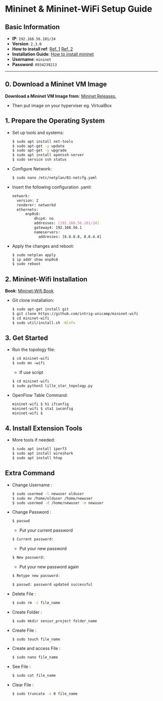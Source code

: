 # Mininet & Mininet-WiFi Setup Guide

## Basic Information
- **IP**: `192.168.56.101/24`
- **Version**: `2.3.0`
- **How to install ref**: [Ref. 1](https://brianlinkletter.com/2016/02/using-the-opendaylight-sdn-controller-with-the-mininet-network-emulator/)
[Ref. 2](https://brianlinkletter.com/2013/09/set-up-mininet/)
- **Installation Guide**: [How to install mininet](https://mininet.org/download/)
- **Username**: `mininet`
- **Password**: `0934239213`

---

## 0. Download a Mininet VM Image
**Download a Mininet VM Image from**: [Mininet Releases.](https://github.com/mininet/mininet/releases/)
- Then put image on your hyperviser eg. VirtualBox

## 1. Prepare the Operating System
- Set up tools and systems:
    ```bash
    $ sudo apt install net-tools
    $ sudo apt-get -y update
    $ sudo apt-get -y upgrade
    $ sudo apt install openssh-server
    $ sudo service ssh status
    ```
- Configure Network:
    ```bash
    $ sudo nano /etc/netplan/01-netcfg.yaml
    ```
- Insert the following configuration .yaml:
    ```bash
    network:
      version: 2
      renderer: networkd
      ethernets:
          enp0s8:
              dhcp4: no
              addresses: [192.168.56.101/24]
              gateway4: 192.168.56.1
              nameservers:
                addresses: [8.8.8.8, 8.8.4.4]
    ```
- Apply the changes and reboot:
    ```bash
    $ sudo netplan apply
    $ ip addr show enp0s8
    $ sudo reboot
    ```
## 2. Mininet-Wifi Installation
**Book**: [Mininet-Wifi Book](*mininet-wifi-ebook-preview-EN-20191212.pdf)
- Git clone installation:
    ```bash
    $ sudo apt-get install git
    $ git clone https://github.com/intrig-unicamp/mininet-wifi
    $ cd mininet-wifi
    $ sudo util/install.sh -Wlnfv 
    ```
## 3. Get Started
- Run the topology file:
    ```bash
    $ cd mininet-wifi
    $ sudo mn –wifi
    ```
    - If use script
    ```bash
    $ cd mininet-wifi
    $ sudo python3 lille_star_topology.py
    ```
- OpenFlow Table Command:
    ```bash
    mininet-wifi $ h1 ifconfig
    mininet-wifi $ sta1 iwconfig
    mininet-wifi $ 
    ```
## 4. Install Extension Tools
- More tools if needed:
    ```bash
    $ sudo apt install iperf3
    $ sudo apt install wireshark
    $ sudo apt install htop 
    ```
## Extra Command
- Change Username :
    ```bash
    $ sudo usermod -l newuser olduser
    $ sudo mv /home/olduser /home/newuser
    $ sudo usermod -d /home/newuser -m newuser
    ```
- Change Password :
    ```bash
    $ passwd
    ```
    - Put your current password
    ```bash
    $ Current password:
    ```
    - Put your new password
    ```bash
    $ New password:
    ```
    - Put your new password again
    ```bash
    $ Retype new password:
    ```
    ```bash
    $ passwd: password updated successful
    ``` 
- Delete File :
    ```bash
    $ sudo rm -i file_name
    ```
- Create Folder :
    ```bash
    $ sudo mkdir senior_project folder_name
    ```
- Create File :
    ```bash
    $ sudo touch file_name
    ```
- Create and access File :
    ```bash
    $ sudo nano file_name
    ```
- See File :
    ```bash
    $ sudo cat file_name
    ```
- Clear File :
    ```bash
    $ sudo truncate -s 0 file_name
    ``` 